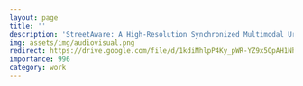 ```yaml
---
layout: page
title: ''
description: 'StreetAware: A High-Resolution Synchronized Multimodal Urban Scene Dataset'
img: assets/img/audiovisual.png
redirect: https://drive.google.com/file/d/1kdiMhlpP4Ky_pWR-YZ9x5OpAH1Nh3xxE/view?usp=sharing
importance: 996
category: work
---
```

